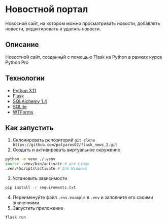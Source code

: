 # Новостной портал

Новосной сайт, на котором можно просматривать новости, добавлять новости, редактировать и удалять новости.

## Описание

Новостной сайт, созданный с помощью Flask на Python в рамках курса Python Pro

## Технологии

* [Python 3.11](https://www.python.org/)
* [Flask](https://flask.palletsprojects.com/en/2.3.x/)
* [SQLAlchemy 1.4](https://docs.sqlalchemy.org/en/14/index.html)
* [SQLite](https://www.sqlite.org/index.html)
* [WTForms](https://wtforms.readthedocs.io/en/2.3.x/)

## Как запустить

1. Склонировать репозиторий `git clone https://github.com/palyaros02/flask_news_2.git`
2. Создать и активировать виртуальное окружение
```bash
python -m venv ./.venv
source .venv/bin/activate # для Linux
.venv\Scripts\activate # для Windows
```
3. Установить зависимости 
```bash
pip install -r requirements.txt
```
4. Переименуйте файл `.env.example` в `.env` и заполните его своими значениями.
5. Запустить приложение
```bash
flask run
```
